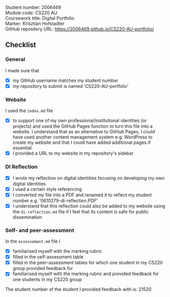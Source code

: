 Student number: 2006469  
Module code: CS220 AU  
Coursework title: Digital Portfolio  
Marker: Krisztian Hofstadter  
GitHub repository URL: https://2006469.github.io/CS220-AU-portfolio/

## Checklist

### General
I made sure that
- [x] my GitHub username matches my student number
- [x] my repository to submit is named 'CS220-AU-portfolio'

### Website
I used the `index.md` file 
- [x] to support one of my own professional/institutional identities (or projects) and used the GitHub Pages function to turn this file into a website. I understand that as an alternative to GitHub Pages, I could have used another content management system e.g. WordPress to create my website and that I could have added additional pages if essential.
- [x] I provided a URL to my website in my repository's sidebar

### DI Reflection
- [x] I wrote my reflection on digital identities focusing on developing my own digital identities 
- [x] I used a certain style referencing
- [x] I converted my file into a PDF and renamed it to reflect my student number e.g. '0610279-di-reflection.PDF' 
- [x] I understand that this reflection could also be added to my website using the `di-reflection.md` file if I feel that its content is safe for public dissemination

### Self- and peer-assessment
In the `assessement.md` file I
- [x] familiarised myself with the marking rubric
- [x] filled in the self-assessment table
- [x] filled in the peer-assessment tables for which one student in my CS220 group provided feedback for
- [x] familiarised myself with the marking rubric and provided feedback for one students in my CS220 group

The student number of the student I provided feedback with is: 21520 



